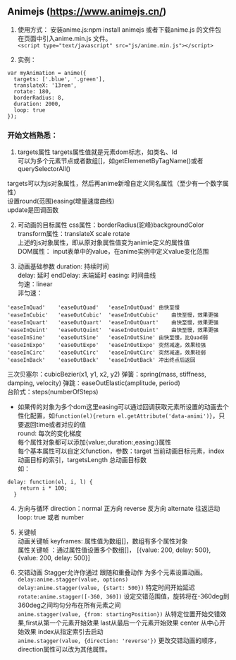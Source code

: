 ## Animejs (https://www.animejs.cn/)
1. 使用方式：
安装anime.js:npm install animejs 或者下载anime.js 的文件包  
在页面中引入anime.min.js 文件。  
`<script type="text/javascript" src="js/anime.min.js"></script>`

2. 实例：
```
var myAnimation = anime({
  targets: ['.blue', '.green'],
  translateX: '13rem',
  rotate: 180,
  borderRadius: 8,
  duration: 2000,
  loop: true
});
```

### 开始文档熟悉：  
1. targets属性 
targets属性值就是元素dom标志，如类名、Id  
可以为多个元素节点或者数组[]，如getElemenetByTagName()或者querySelectorAll()  

targets可以为js对象属性，然后再anime新增自定义同名属性（至少有一个数字属性）  
设置round(范围)easing(增量速度曲线)  
update是回调函数  

2. 可动画的目标属性
css属性：borderRadius(驼峰)backgroundColor  
transform属性：translateX scale rotate  
上述的js对象属性，即从原对象属性值变为animie定义的属性值  
DOM属性： input表单中的value，在anime实例中定义value变化范围  

3. 动画基础参数
duration: 持续时间  
delay: 延时
endDelay: 末端延时
easing: 时间曲线  
  匀速：linear  
  非匀速：
 ```
'easeInQuad'	'easeOutQuad'	'easeInOutQuad'	由快至慢
'easeInCubic'	'easeOutCubic'	'easeInOutCubic'	由快至慢，效果更强
'easeInQuart'	'easeOutQuart'	'easeInOutQuart'	由快至慢，效果更强
'easeInQuint'	'easeOutQuint'	'easeInOutQuint'	由快至慢，效果更强
'easeInSine'	'easeOutSine'	'easeInOutSine'	由快至慢，比Quad弱
'easeInExpo'	'easeOutExpo'	'easeInOutExpo'	突然减速，效果较强
'easeInCirc'	'easeOutCirc'	'easeInOutCirc'	突然减速，效果较弱
'easeInBack'	'easeOutBack'	'easeInOutBack'	冲出终点后返回
```
  三次贝塞尔：cubicBezier(x1, y1, x2, y2)
  弹簧：spring(mass, stiffness, damping, velocity)
  弹跳：easeOutElastic(amplitude, period)  
  台阶式：steps(numberOfSteps)

* 如果传的对象为多个dom这里easing可以通过回调获取元素所设置的动画去个性化配置，如`function(el){return el.getAttribute('data-animi')}`，只要返回time或者对应的值   
round: 每次的变化梯度  
每个属性对象都可以添加{value:,duration:,easing:}属性  
每个基本属性可以自定义function，参数：target	当前动画目标元素，index	动画目标的索引，targetsLength	总动画目标数  
如：
```
delay: function(el, i, l) {
    return i * 100;
  }
```

4. 方向与循环
direction：normal 正方向  reverse  反方向  alternate  往返运动
loop: true 或者 number

5. 关键帧  
动画关键帧 keyframes: 属性值为数组[]，数组有多个属性对象  
属性关键帧 ：通过属性值设置多个数组[]， [{value: 200, delay: 500},{value: 200, delay: 500}]

6. 交错动画
Stagger允许你通过 跟随和重叠动作 为多个元素设置动画。
`delay:anime.stagger(value, options)`  
`delay:anime.stagger(value, {start: 500})` 特定时间开始延迟  
`rotate:anime.stagger([-360, 360])`  设定交错范围值，旋转将在-360deg到360deg之间均匀分布在所有元素之间  
`anime.stagger(value, {from: startingPosition})`  从特定位置开始交错效果,first从第一个元素开始效果
last从最后一个元素开始效果  center 从中心开始效果  index从指定索引去启动    
`anime.stagger(value, {direction: 'reverse'})`  更改交错动画的顺序，direction属性可以改为其他属性。





